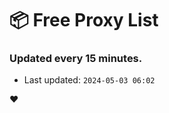 # :package: Free Proxy List
### Updated every 15 minutes.

- Last updated: `2024-05-03 06:02`

:heart:
